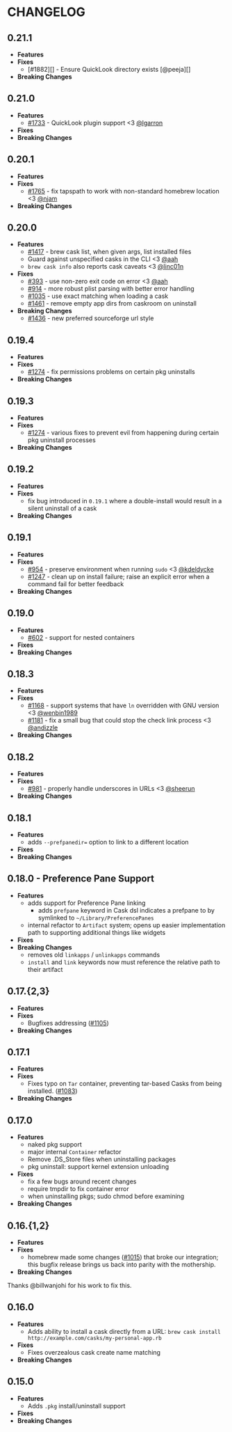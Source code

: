 # CHANGELOG

## 0.21.1

* __Features__
* __Fixes__
  - [#1882][] - Ensure QuickLook directory exists [@peeja][]
* __Breaking Changes__

## 0.21.0

* __Features__
  - [#1733][] - QuickLook plugin support <3 [@lgarron][]
* __Fixes__
* __Breaking Changes__

[#1733]: https://github.com/phinze/homebrew-cask/issues/1733
[@lgarron]: https://github.com/lgarron

## 0.20.1

* __Features__
* __Fixes__
  - [#1765][] - fix tapspath to work with non-standard homebrew location <3 [@njam][]
* __Breaking Changes__

[#1765]: https://github.com/phinze/homebrew-cask/issues/1765
[@njam]: https://github.com/njam

## 0.20.0

* __Features__
  - [#1417][] - brew cask list, when given args, list installed files
  - Guard against unspecified casks in the CLI <3 [@aah][]
  - `brew cask info` also reports cask caveats <3 [@linc01n][]
* __Fixes__
  - [#393][] - use non-zero exit code on error <3 [@aah][]
  - [#914][] - more robust plist parsing with better error handling
  - [#1035][] - use exact matching when loading a cask
  - [#1461][] - remove empty app dirs from caskroom on uninstall
* __Breaking Changes__
  - [#1436][] - new preferred sourceforge url style

[#1417]: https://github.com/phinze/homebrew-cask/issues/1417
[@aah]: https://github.com/aah
[@linc01n]: https://github.com/linc01n

[#393]: https://github.com/phinze/homebrew-cask/issues/393
[#914]: https://github.com/phinze/homebrew-cask/issues/914
[#1035]: https://github.com/phinze/homebrew-cask/issues/1035
[#1461]: https://github.com/phinze/homebrew-cask/issues/1461

[#1436]: https://github.com/phinze/homebrew-cask/issues/1436


## 0.19.4

* __Features__
* __Fixes__
  - [#1274][] - fix permissions problems on certain pkg uninstalls
* __Breaking Changes__

[#1274]: https://github.com/phinze/homebrew-cask/issues/1374

## 0.19.3

* __Features__
* __Fixes__
  - [#1274][] - various fixes to prevent evil from happening during certain pkg uninstall processes
* __Breaking Changes__

[#1274]: https://github.com/phinze/homebrew-cask/issues/1247

## 0.19.2

* __Features__
* __Fixes__
  - fix bug introduced in `0.19.1` where a double-install would result in a silent uninstall of a cask
* __Breaking Changes__

## 0.19.1

* __Features__
* __Fixes__
  - [#954][] - preserve environment when running `sudo` <3 [@kdeldycke][]
  - [#1247][] - clean up on install failure; raise an explicit error when a command fail for better feedback
* __Breaking Changes__

[#954]: https://github.com/phinze/homebrew-cask/issues/954
[@kdeldycke]: https://github.com/phinze/homebrew-cask/commit/f787afdc26cb5a5b81c2d6142d93c77b7aa5d28e
[#1247]: https://github.com/phinze/homebrew-cask/issues/1247

## 0.19.0

* __Features__
  - [#602][] - support for nested containers
* __Fixes__
* __Breaking Changes__

[#602]: https://github.com/phinze/homebrew-cask/issues/602


## 0.18.3

* __Features__
* __Fixes__
  - [#1168][] - support systems that have `ln` overridden with GNU version <3 [@wenbin1989][]
  - [#1181][] - fix a small bug that could stop the check link process <3 [@andizzle][]
* __Breaking Changes__

[#1168]: https://github.com/phinze/homebrew-cask/issues/1168
[@wenbin1989]: https://github.com/wenbin1989
[#1181]: https://github.com/phinze/homebrew-cask/pull/1181
[@andizzle]: https://github.com/andizzle

## 0.18.2

* __Features__
* __Fixes__
  - [#981][] - properly handle underscores in URLs <3 [@sheerun][]
* __Breaking Changes__

[#981]: https://github.com/phinze/homebrew-cask/issues/981
[@sheerun]: https://github.com/sheerun

## 0.18.1

* __Features__
  - adds `--prefpanedir=` option to link to a different location
* __Fixes__
* __Breaking Changes__

## 0.18.0 - Preference Pane Support

* __Features__
  - adds support for Preference Pane linking
    - adds `prefpane` keyword in Cask dsl indicates a prefpane to by symlinked to `~/Library/PreferencePanes`
  - internal refactor to `Artifact` system; opens up easier implementation path to supporting additional things like widgets
* __Fixes__
* __Breaking Changes__
  - removes old `linkapps` / `unlinkapps` commands
  - `install` and `link` keywords now must reference the relative path to their artifact

## 0.17.{2,3}

* __Features__
* __Fixes__
  - Bugfixes addressing ([#1105](https://github.com/phinze/homebrew-cask/issues/1105))
* __Breaking Changes__

## 0.17.1

* __Features__
* __Fixes__
  - Fixes typo on `Tar` container, preventing tar-based Casks from being installed. ([#1083](https://github.com/phinze/homebrew-cask/issues/1083))
* __Breaking Changes__

## 0.17.0

* __Features__
  - naked pkg support
  - major internal `Container` refactor
  - Remove .DS_Store files when uninstalling packages
  - pkg uninstall: support kernel extension unloading
* __Fixes__
  - fix a few bugs around recent changes
  - require tmpdir to fix container error
  - when uninstalling pkgs; sudo chmod before examining
* __Breaking Changes__

## 0.16.{1,2}

* __Features__
* __Fixes__
  - homebrew made some changes ([#1015](https://github.com/phinze/homebrew-cask/issues/1015)) that broke our integration; this bugfix release brings us back into parity with the mothership.
* __Breaking Changes__

Thanks @billwanjohi for his work to fix this.

## 0.16.0

* __Features__
  - Adds ability to install a cask directly from a URL:
    `brew cask install http://example.com/casks/my-personal-app.rb`
* __Fixes__
  - Fixes overzealous cask create name matching
* __Breaking Changes__

## 0.15.0

* __Features__
  - Adds `.pkg` install/uninstall support
* __Fixes__
* __Breaking Changes__
